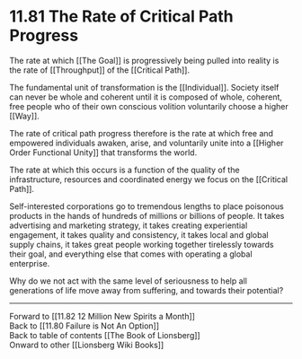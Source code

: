 # 11.81 The Rate of Critical Path Progress

The rate at which [[The Goal]] is progressively being pulled into reality is the rate of [[Throughput]] of the [[Critical Path]].

The fundamental unit of transformation is the [[Individual]]. Society itself can never be whole and coherent until it is composed of whole, coherent, free people who of their own conscious volition voluntarily choose a higher [[Way]].

The rate of critical path progress therefore is the rate at which free and empowered individuals awaken, arise, and voluntarily unite into a [[Higher Order Functional Unity]] that transforms the world.

The rate at which this occurs is a function of the quality of the infrastructure, resources and coordinated energy we focus on the [[Critical Path]].

Self-interested corporations go to tremendous lengths to place poisonous products in the hands of hundreds of millions or billions of people. It takes advertising and marketing strategy, it takes creating experiential engagement, it takes quality and consistency, it takes local and global supply chains, it takes great people working together tirelessly towards their goal, and everything else that comes with operating a global enterprise.

Why do we not act with the same level of seriousness to help all generations of life move away from suffering, and towards their potential?

___

Forward to [[11.82 12 Million New Spirits a Month]]  
Back to [[11.80 Failure is Not An Option]]  
Back to table of contents [[The Book of Lionsberg]]  
Onward to other [[Lionsberg Wiki Books]]  

